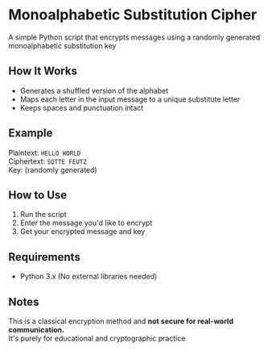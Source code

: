 # Monoalphabetic Substitution Cipher

A simple Python script that encrypts messages using a randomly generated monoalphabetic substitution key

## How It Works
- Generates a shuffled version of the alphabet
- Maps each letter in the input message to a unique substitute letter
- Keeps spaces and punctuation intact

## Example
Plaintext: `HELLO WORLD`  
Ciphertext: `SQTTE FEUTZ`  
Key: (randomly generated)

## How to Use
1. Run the script
2. Enter the message you'd like to encrypt
3. Get your encrypted message and key

## Requirements
- Python 3.x
(No external libraries needed)

## Notes
This is a classical encryption method and **not secure for real-world communication.**  
It's purely for educational and cryptographic practice
